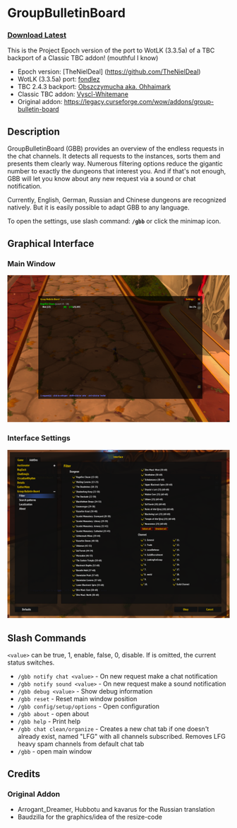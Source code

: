 # GroupBulletinBoard

### [Download Latest](https://github.com/TheNielDeal/Epoch-GroupBulletinBoard/releases/latest)

This is the Project Epoch version of the port to WotLK (3.3.5a) of a TBC backport of a Classic TBC addon!
(mouthful I know)

* Epoch version: [TheNielDeal] (https://github.com/TheNielDeal)
* WotLK (3.3.5a) port: [fondlez](https://github.com/fondlez)
* TBC 2.4.3 backport: [Obszczymucha aka. Ohhaimark](https://codeberg.org/obszczymucha/group-bulletin-board-tbc)
* Classic TBC addon: [Vyscî-Whitemane](https://github.com/Vysci/LFG-Bulletin-Board)
* Original addon: https://legacy.curseforge.com/wow/addons/group-bulletin-board

## Description
GroupBulletinBoard (GBB) provides an overview of the endless requests in the 
chat channels. It detects all requests to the instances, sorts them and presents 
them clearly way. Numerous filtering options reduce the gigantic number to 
exactly the dungeons that interest you. And if that's not enough, GBB will let 
you know about any new request via a sound or chat notification.

Currently, English, German, Russian and Chinese dungeons are recognized 
natively. But it is easily possible to adapt GBB to any language.

To open the settings, use slash command: **`/gbb`** or click the minimap icon.

## Graphical Interface

### Main Window
![Main Window screenshot](doc/img/EpochGBB-main.png)

### Interface Settings
![Interface Settings screenshot](doc/img/EpochGBB-options.png)

## Slash Commands

`<value>` can be true, 1, enable, false, 0, disable. If <value> is omitted, the 
current status switches.

* `/gbb notify chat <value>` - On new request make a chat notification
* `/gbb notify sound <value>` - On new request make a sound notification
* `/gbb debug <value>` - Show debug information
* `/gbb reset` -  Reset main window position
* `/gbb config/setup/options` - Open configuration
* `/gbb about` - open about
* `/gbb help` - Print help
* `/gbb chat clean/organize` - Creates a new chat tab if one doesn't already 
exist, named \"LFG\" with all channels subscribed. Removes LFG heavy spam 
channels from default chat tab
* `/gbb` - open main window

## Credits

### Original Addon
* Arrogant_Dreamer, Hubbotu and kavarus for the Russian translation
* Baudzilla for the graphics/idea of the resize-code